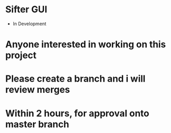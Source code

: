# Sifter GUI 

- In Development

# Anyone interested in working on this project
# Please create a branch and i will review merges 
# Within 2 hours, for approval onto master branch
